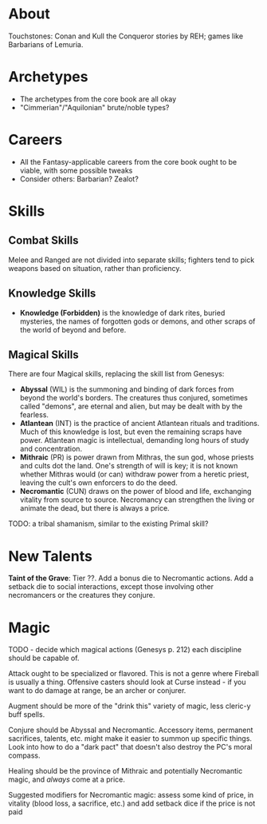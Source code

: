 <!-- TITLE: Blood And Thunder -->
<!-- SUBTITLE: A Conan-esque pulp fantasy for Genesys -->

# About
Touchstones: Conan and Kull the Conqueror stories by REH; games like Barbarians of Lemuria.
# Archetypes
* The archetypes from the core book are all okay
* "Cimmerian"/"Aquilonian" brute/noble types?
# Careers
* All the Fantasy-applicable careers from the core book ought to be viable, with some possible tweaks
* Consider others: Barbarian? Zealot?
# Skills
## Combat Skills
Melee and Ranged are not divided into separate skills; fighters tend to pick weapons based on situation, rather than proficiency.
## Knowledge Skills
* **Knowledge (Forbidden)** is the knowledge of dark rites, buried mysteries, the names of forgotten gods or demons, and other scraps of the world of beyond and before.
## Magical Skills
There are four Magical skills, replacing the skill list from Genesys:

* **Abyssal** (WIL) is the summoning and binding of dark forces from beyond the world's borders. The creatures thus conjured, sometimes called "demons", are eternal and alien, but may be dealt with by the fearless.
* **Atlantean** (INT) is the practice of ancient Atlantean rituals and traditions. Much of this knowledge is lost, but even the remaining scraps have power. Atlantean magic is intellectual, demanding long hours of study and concentration.
* **Mithraic** (PR) is power drawn from Mithras, the sun god, whose priests and cults dot the land. One's strength of will is key; it is not known whether Mithras would (or can) withdraw power from a heretic priest, leaving the cult's own enforcers to do the deed.
* **Necromantic** (CUN) draws on the power of blood and life, exchanging vitality from source to source. Necromancy can strengthen the living or animate the dead, but there is always a price.

TODO: a tribal shamanism, similar to the existing Primal skill?
# New Talents
**Taint of the Grave**: Tier ??. Add a bonus die to Necromantic actions. Add a setback die to social interactions, except those involving other necromancers or the creatures they conjure.
# Magic
TODO - decide which magical actions (Genesys p. 212) each discipline should be capable of.

Attack ought to be specialized or flavored. This is not a genre where Fireball is usually a thing. Offensive casters should look at Curse instead - if you want to do damage at range, be an archer or conjurer.

Augment should be more of the "drink this" variety of magic, less cleric-y buff spells.

Conjure should be Abyssal and Necromantic. Accessory items, permanent sacrifices, talents, etc. might make it easier to summon up specific things. Look into how to do a "dark pact" that doesn't also destroy the PC's moral compass.

Healing should be the province of Mithraic and potentially Necromantic magic, and _always_ come at a price.

Suggested modifiers for Necromantic magic: assess some kind of price, in vitality (blood loss, a sacrifice, etc.) and add setback dice if the price is not paid
